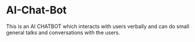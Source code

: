 # AI-Chat-Bot
This is an AI CHATBOT which interacts with users verbally and can do small general talks and conversations with the users.
